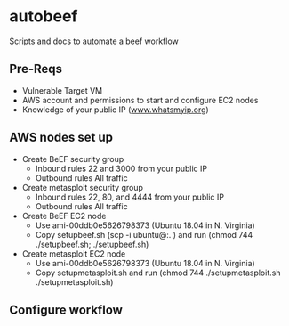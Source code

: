 # autobeef
Scripts and docs to automate a beef workflow

## Pre-Reqs
- Vulnerable Target VM
- AWS account and permissions to start and configure EC2 nodes
- Knowledge of your public IP (www.whatsmyip.org)

## AWS nodes set up
* Create BeEF security group
  * Inbound rules 22 and 3000 from your public IP
  * Outbound rules All traffic
* Create metasploit security group
  * Inbound rules 22, 80, and 4444 from your public IP
  * Outbound rules All traffic
* Create BeEF EC2 node
  * Use ami-00ddb0e5626798373 (Ubuntu 18.04 in N. Virginia)
  * Copy setupbeef.sh (scp -i <pem> ubuntu@<ip>:. ) and run (chmod 744 ./setupbeef.sh; ./setupbeef.sh)
* Create metasploit EC2 node
  * Use ami-00ddb0e5626798373 (Ubuntu 18.04 in N. Virginia)
  * Copy setupmetasploit.sh and run (chmod 744 ./setupmetasploit.sh ./setupmetasploit.sh)

## Configure workflow
